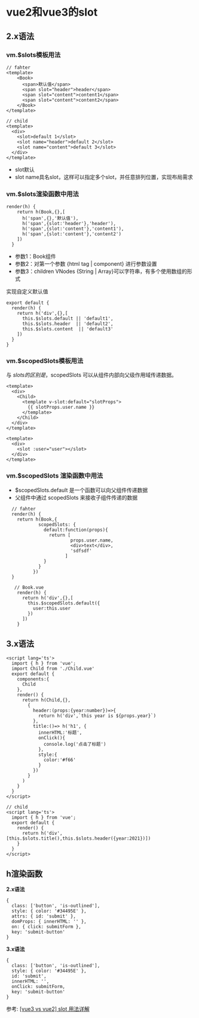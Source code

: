 # vue2和vue3的slot
## 2.x语法
### vm.$slots模板用法
``` 
// fahter
<template>
    <Book>
      <span>默认值</span>
      <span slot="header">header</span>
      <span slot="content">content1</span>
      <span slot="content">content2</span>
    </Book>
</template>

// child
<template>
  <div>
    <slot>default 1</slot>
    <slot name="header">default 2</slot>
    <slot name="content">default 3</slot>
  </div>
</template>
```
- slot默认
- slot name具名slot，这样可以指定多个slot，并任意排列位置，实现布局需求
### vm.$slots渲染函数中用法
``` 
render(h) {
    return h(Book,{},[
      h('span',{},'默认值'),
      h('span',{slot:'header'},'header'),
      h('span',{slot:'content'},'content1'),
      h('span',{slot:'content'},'content2')
    ]) 
  }
```
- 参数1：Book组件
- 参数2：对第一个参数 {html tag | component} 进行参数设置
- 参数3：children VNodes {String | Array}可以字符串，有多个使用数组的形式

实现自定义默认值
``` 
export default {
  render(h) {
    return h('div',{},[
      this.$slots.default || 'default1',
      this.$slots.header  || 'default2',
      this.$slots.content  || 'default3'
    ])
  }
}
```
### vm.$scopedSlots模板用法
与 $slots 的区别是，$scopedSlots 可以从组件内部向父级作用域传递数据。
``` 
<template>
  <div>
    <Child>
      <template v-slot:default="slotProps">
        {{ slotProps.user.name }}
      </template>
    </Child>
  </div>
</template>

<template>
  <div>
    <slot :user="user"></slot>
  </div>
</template>
```
### vm.$scopedSlots 渲染函数中用法
- $scopedSlots.default 是一个函数可以向父组件传递数据
- 父组件中通过 scopedSlots 来接收子组件传递的数据
``` 
  // fahter
  render(h) {
    return h(Book,{
            scopedSlots: {
              default:function(props){
                return [ 
                        props.user.name,
                        <div>text</div>,
                        'sdfsdf'
                      ]
              }
            } 
          })
  }

   // Book.vue
    render(h) {
      return h('div',{},[
        this.$scopedSlots.default({
          user:this.user 
        })
      ])
    }
```
## 3.x语法
``` 
<script lang='ts'>
  import { h } from 'vue';
  import Child from './Child.vue'
  export default {
    components:{
      Child
    },
    render() {
      return h(Child,{},
        { 
          header:(props:{year:number})=>{
            return h('div',`this year is ${props.year}`)
          },
          title:()=> h('h1', {
            innerHTML:'标题',
            onClick(){
              console.log('点击了标题')
            },
            style:{
              color:'#f66'
            }
          })
        }
      )
    }
  }
</script>

// child
<script lang='ts'>
  import { h } from 'vue';
  export default {
    render() {
      return h('div',[this.$slots.title(),this.$slots.header({year:2021})])
    }
  }
</script>
```

## h渲染函数
**2.x语法**  
``` 
{
  class: ['button', 'is-outlined'],
  style: { color: '#34495E' },
  attrs: { id: 'submit' },
  domProps: { innerHTML: '' },
  on: { click: submitForm },
  key: 'submit-button'
}
```
**3.x语法**  
```
{
  class: ['button', 'is-outlined'],
  style: { color: '#34495E' },
  id: 'submit',
  innerHTML: '',
  onClick: submitForm,
  key: 'submit-button'
}
```

参考:
[[vue3 vs vue2] slot 用法详解](https://juejin.cn/post/6931286420040450061?content_source_url=https%3A%2F%2Fgithub.com%2Fvue3%2Fvue3-News)
